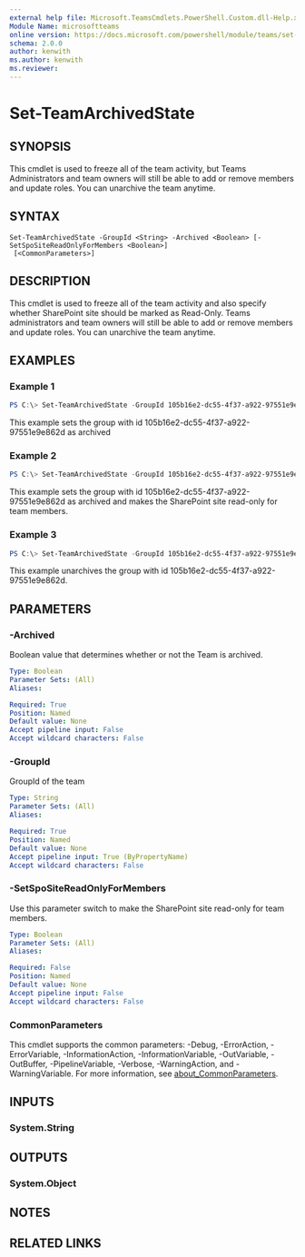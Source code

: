 ```yaml
---
external help file: Microsoft.TeamsCmdlets.PowerShell.Custom.dll-Help.xml
Module Name: microsoftteams
online version: https://docs.microsoft.com/powershell/module/teams/set-teamarchivedstate
schema: 2.0.0
author: kenwith
ms.author: kenwith
ms.reviewer:
---
```


# Set-TeamArchivedState

## SYNOPSIS
This cmdlet is used to freeze all of the team activity, but Teams Administrators and team owners will still be able to add or remove members and update roles. You can unarchive the team anytime.

## SYNTAX

```
Set-TeamArchivedState -GroupId <String> -Archived <Boolean> [-SetSpoSiteReadOnlyForMembers <Boolean>]
 [<CommonParameters>]
```

## DESCRIPTION
This cmdlet is used to freeze all of the team activity and also specify whether SharePoint site should be marked as Read-Only.
Teams administrators and team owners will still be able to add or remove members and update roles. You can unarchive the team anytime.

## EXAMPLES

### Example 1
```powershell
PS C:\> Set-TeamArchivedState -GroupId 105b16e2-dc55-4f37-a922-97551e9e862d -Archived:$true
```

This example sets the group with id 105b16e2-dc55-4f37-a922-97551e9e862d as archived

### Example 2
```powershell
PS C:\> Set-TeamArchivedState -GroupId 105b16e2-dc55-4f37-a922-97551e9e862d -Archived:$true -SetSpoSiteReadOnlyForMembers:$true
```

This example sets the group with id 105b16e2-dc55-4f37-a922-97551e9e862d as archived and makes the SharePoint site read-only for team members. 

### Example 3
```powershell
PS C:\> Set-TeamArchivedState -GroupId 105b16e2-dc55-4f37-a922-97551e9e862d -Archived:$false
```

This example unarchives the group with id 105b16e2-dc55-4f37-a922-97551e9e862d.

## PARAMETERS

### -Archived
Boolean value that determines whether or not the Team is archived.

```yaml
Type: Boolean
Parameter Sets: (All)
Aliases:

Required: True
Position: Named
Default value: None
Accept pipeline input: False
Accept wildcard characters: False
```

### -GroupId
GroupId of the team

```yaml
Type: String
Parameter Sets: (All)
Aliases:

Required: True
Position: Named
Default value: None
Accept pipeline input: True (ByPropertyName)
Accept wildcard characters: False
```

### -SetSpoSiteReadOnlyForMembers
Use this parameter switch to make the SharePoint site read-only for team members.

```yaml
Type: Boolean
Parameter Sets: (All)
Aliases:

Required: False
Position: Named
Default value: None
Accept pipeline input: False
Accept wildcard characters: False
```

### CommonParameters
This cmdlet supports the common parameters: -Debug, -ErrorAction, -ErrorVariable, -InformationAction, -InformationVariable, -OutVariable, -OutBuffer, -PipelineVariable, -Verbose, -WarningAction, and -WarningVariable. For more information, see [about_CommonParameters](http://go.microsoft.com/fwlink/?LinkID=113216).

## INPUTS

### System.String

## OUTPUTS

### System.Object
## NOTES

## RELATED LINKS
